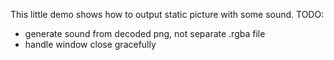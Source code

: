 This little demo shows how to output static picture
with some sound.
TODO:
- generate sound from decoded png, not separate .rgba file
- handle window close gracefully

